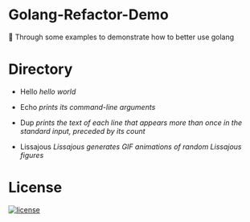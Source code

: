 # Golang-Refactor-Demo

:rocket:  Through some examples to demonstrate how to better use golang

# Directory

- Hello _hello world_

- Echo _prints its command-line arguments_

- Dup _prints the text of each line that appears more than once in the standard input, preceded by its count_

- Lissajous _Lissajous generates GIF animations of random Lissajous figures_

# License

[![license](https://img.shields.io/github/license/mashape/apistatus.svg)](https://github.com/Gozeon/golang-refactor-demo/blob/master/LICENSE)